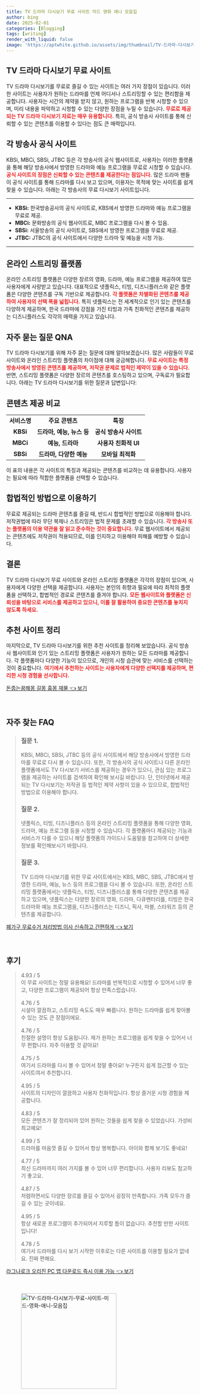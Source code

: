 ```yaml
---
title: TV 드라마 다시보기 무료 사이트 미드 영화 애니 모음집
author: bing
date: 2025-02-01
categories: [Blogging]
tags: [writing]
render_with_liquid: false
image: 'https://aptwhite.github.io/assets/img/thumbnail/TV-드라마-다시보기-무료-사이트-미드-영화-애니-모음집.webp'
---
```



<h2 id='TV 드라마 다시보기 무료 사이트'>TV 드라마 다시보기 무료 사이트</h2>

<p>TV 드라마 다시보기를 무료로 즐길 수 있는 사이트는 여러 가지 장점이 있습니다. 이러한 사이트는 사용자가 원하는 드라마를 언제 어디서나 스트리밍할 수 있는 편리함을 제공합니다. 사용자는 시간의 제약을 받지 않고, 원하는 프로그램을 반복 시청할 수 있으며, 미리 내용을 파악하고 시청할 수 있는 다양한 장점을 누릴 수 있습니다. <b><span style="color: #ee2323;">무료로 제공되는 TV 드라마 다시보기 자료는 매우 유용합니다.</span></b> 특히, 공식 방송사 사이트를 통해 신뢰할 수 있는 콘텐츠를 이용할 수 있다는 점도 큰 매력입니다.</p>

<h2 id='각 방송사 공식 사이트'>각 방송사 공식 사이트</h2>

<p>KBSi, MBCi, SBSi, JTBC 등은 각 방송사의 공식 웹사이트로, 사용자는 이러한 플랫폼을 통해 해당 방송사에서 방영한 드라마와 예능 프로그램을 무료로 시청할 수 있습니다. <b><span style="color: #ee2323;">공식 사이트의 장점은 신뢰할 수 있는 콘텐츠를 제공한다는 점입니다.</span></b> 많은 드라마 팬들이 공식 사이트를 통해 드라마를 다시 보고 있으며, 이용자는 목적에 맞는 사이트를 쉽게 찾을 수 있습니다. 아래는 각 방송사의 무료 다시보기 사이트입니다.</p>

<hr />

<ul>
    <li><b>KBSi:</b> 한국방송공사의 공식 사이트로, KBS에서 방영한 드라마와 예능 프로그램을 무료로 제공.</li>
    <li><b>MBCi:</b> 문화방송의 공식 웹사이트로, MBC 프로그램을 다시 볼 수 있음.</li>
    <li><b>SBSi:</b> 서울방송의 공식 사이트로, SBS에서 방영한 프로그램을 무료로 제공.</li>
    <li><b>JTBC:</b> JTBC의 공식 사이트에서 다양한 드라마 및 예능을 시청 가능.</li>
</ul>

<hr />

<h2 id='온라인 스트리밍 플랫폼'>온라인 스트리밍 플랫폼</h2>

<p>온라인 스트리밍 플랫폼은 다양한 장르의 영화, 드라마, 예능 프로그램을 제공하여 많은 사용자에게 사랑받고 있습니다. 대표적으로 넷플릭스, 티빙, 디즈니플러스와 같은 플랫폼은 다양한 콘텐츠를 구독 기반으로 제공합니다. <b><span style="color: #ee2323;">각 플랫폼은 차별화된 콘텐츠를 제공하여 사용자의 선택 폭을 넓힙니다.</span></b> 특히 넷플릭스는 전 세계적으로 인기 있는 콘텐츠를 다양하게 제공하며, 한국 드라마에 강점을 가진 티빙과 가족 친화적인 콘텐츠를 제공하는 디즈니플러스도 각각의 매력을 가지고 있습니다.</p>

<h2 id='자주 묻는 질문 QNA'>자주 묻는 질문 QNA</h2>

<p>TV 드라마 다시보기를 위해 자주 묻는 질문에 대해 알아보겠습니다. 많은 사람들이 무료 사이트와 온라인 스트리밍 플랫폼의 차이점에 대해 궁금해합니다. <b><span style="color: #ee2323;">무료 사이트는 특정 방송사에서 방영된 콘텐츠를 제공하며, 저작권 문제로 법적인 제약이 있을 수 있습니다.</span></b> 반면, 스트리밍 플랫폼은 다양한 장르의 콘텐츠를 호스팅하고 있으며, 구독료가 필요합니다. 아래는 TV 드라마 다시보기를 위한 질문과 답변입니다:</p>

<h2 id='콘텐츠 제공 비교'>콘텐츠 제공 비교</h2>

<table>
    <tr>
        <td style="text-align: center; height: 17px;"><b>서비스명</b></td>
        <td style="text-align: center; height: 17px;"><b>주요 콘텐츠</b></td>
        <td style="text-align: center; height: 17px;"><b>특징</b></td>
    </tr>
    <tr>
        <td style="text-align: center; height: 17px;"><b>KBSi</b></td>
        <td style="text-align: center; height: 17px;"><b>드라마, 예능, 뉴스 등</b></td>
        <td style="text-align: center; height: 17px;"><b>공식 방송사 사이트</b></td>
    </tr>
    <tr>
        <td style="text-align: center; height: 17px;"><b>MBCi</b></td>
        <td style="text-align: center; height: 17px;"><b>예능, 드라마</b></td>
        <td style="text-align: center; height: 17px;"><b>사용자 친화적 UI</b></td>
    </tr>
    <tr>
        <td style="text-align: center; height: 17px;"><b>SBSi</b></td>
        <td style="text-align: center; height: 17px;"><b>드라마, 다양한 예능</b></td>
        <td style="text-align: center; height: 17px;"><b>모바일 최적화</b></td>
    </tr>
</table>

<p>이 표의 내용은 각 사이트의 특징과 제공되는 콘텐츠를 비교하는 데 유용합니다. 사용자는 필요에 따라 적합한 플랫폼을 선택할 수 있습니다.</p>

<h2 id='합법적인 방법으로 이용하기'>합법적인 방법으로 이용하기</h2>

<p>무료로 제공되는 드라마 콘텐츠를 즐길 때, 반드시 합법적인 방법으로 이용해야 합니다. 저작권법에 따라 무단 복제나 스트리밍은 법적 문제를 초래할 수 있습니다. <b><span style="color: #ee2323;">각 방송사 또는 플랫폼의 이용 약관을 잘 읽고 준수하는 것이 중요합니다.</span></b> 무료 웹사이트에서 제공되는 콘텐츠에도 저작권이 적용되므로, 이를 인지하고 이용해야 피해를 예방할 수 있습니다.</p>

<h2 id='결론'>결론</h2>

<p>TV 드라마 다시보기 무료 사이트와 온라인 스트리밍 플랫폼은 각각의 장점이 있으며, 사용자에게 다양한 선택을 제공합니다. 사용자는 본인의 취향과 필요에 따라 최적의 플랫폼을 선택하고, 합법적인 경로로 콘텐츠를 즐겨야 합니다. <b><span style="color: #ee2323;">모든 웹사이트와 플랫폼은 신뢰성을 바탕으로 서비스를 제공하고 있으니, 이를 잘 활용하여 중요한 콘텐츠를 놓치지 않도록 하세요.</span></b></p>

<h2 id='추천 사이트 정리'>추천 사이트 정리</h2>

<p>마지막으로, TV 드라마 다시보기를 위한 추천 사이트를 정리해 보았습니다. 공식 방송사 웹사이트와 인기 있는 스트리밍 플랫폼은 사용자가 원하는 모든 드라마를 제공합니다. 각 플랫폼마다 다양한 기능이 있으므로, 개인의 시청 습관에 맞는 서비스를 선택하는 것이 중요합니다. <b><span style="color: #ee2323;">여기에서 추천하는 사이트는 사용자에게 다양한 선택지를 제공하며, 편리한 시청 경험을 선사합니다.</span></b></p>


<p><a class="click-button" title="돈줍는꿈해몽 길몽 흉몽 재물" href="https://aptwhite.github.io/posts/%EB%8F%88%EC%A4%8D%EB%8A%94%EA%BF%88%ED%95%B4%EB%AA%BD-%EA%B8%B8%EB%AA%BD-%ED%9D%89%EB%AA%BD-%EC%9E%AC%EB%AC%BC/" rel="dofollow">돈줍는꿈해몽 길몽 흉몽 재물 👈 보기</a></p><br>
<h2 id='자주_찾는_FAQ'>자주 찾는 FAQ</h2>
<div itemscope="" itemtype="https://schema.org/FAQPage"> 
<blockquote> 
<div itemscope="" itemprop="mainEntity" itemtype="https://schema.org/Question"> 
<h3 itemprop="name">질문 1.</h3> 
<div itemscope="" itemprop="acceptedAnswer" itemtype="https://schema.org/Answer"> 
<span itemprop="text"> 
<p>KBSi, MBCi, SBSi, JTBC 등의 공식 사이트에서 해당 방송사에서 방영한 드라마를 무료로 다시 볼 수 있습니다. 또한, 각 방송사의 공식 사이트나 다른 온라인 플랫폼에서도 TV 다시보기 서비스를 제공하는 경우가 있으니, 관심 있는 프로그램을 제공하는 사이트를 검색하여 확인해 보시길 바랍니다. 단, 인터넷에서 제공되는 TV 다시보기는 저작권 등 법적인 제약 사항이 있을 수 있으므로, 합법적인 방법으로 이용해야 합니다.</p> 
</span> 
</div> 
</div> 

<div itemscope="" itemprop="mainEntity" itemtype="https://schema.org/Question"> 
<h3 itemprop="name">질문 2.</h3> 
<div itemscope="" itemprop="acceptedAnswer" itemtype="https://schema.org/Answer"> 
<span itemprop="text"> 
<p>넷플릭스, 티빙, 디즈니플러스 등의 온라인 스트리밍 플랫폼을 통해 다양한 영화, 드라마, 예능 프로그램 등을 시청할 수 있습니다. 각 플랫폼마다 제공되는 기능과 서비스가 다를 수 있으니 해당 플랫폼의 가이드나 도움말을 참고하여 더 상세한 정보를 확인해보시기 바랍니다.</p> 
</span> 
</div> 
</div> 

<div itemscope="" itemprop="mainEntity" itemtype="https://schema.org/Question"> 
<h3 itemprop="name">질문 3.</h3> 
<div itemscope="" itemprop="acceptedAnswer" itemtype="https://schema.org/Answer"> 
<span itemprop="text"> 
<p>TV 드라마 다시보기를 위한 무료 사이트에서는 KBS, MBC, SBS, JTBC에서 방영한 드라마, 예능, 뉴스 등의 프로그램을 다시 볼 수 있습니다. 또한, 온라인 스트리밍 플랫폼에서는 넷플릭스, 티빙, 디즈니플러스를 통해 다양한 콘텐츠를 제공하고 있으며, 넷플릭스는 다양한 장르의 영화, 드라마, 다큐멘터리를, 티빙은 한국 드라마와 예능 프로그램을, 디즈니플러스는 디즈니, 픽사, 마블, 스타워즈 등의 콘텐츠를 제공합니다.</p> 
</span> 
</div> 
</div> 
</blockquote> 
</div>
<p><a class="click-button" title="폐가구 무료수거 처리방법 이사 신속하고 간편하게" href="https://aptwhite.github.io/posts/%ED%8F%90%EA%B0%80%EA%B5%AC-%EB%AC%B4%EB%A3%8C%EC%88%98%EA%B1%B0-%EC%B2%98%EB%A6%AC%EB%B0%A9%EB%B2%95-%EC%9D%B4%EC%82%AC-%EC%8B%A0%EC%86%8D%ED%95%98%EA%B3%A0-%EA%B0%84%ED%8E%B8%ED%95%98%EA%B2%8C/" rel="dofollow">폐가구 무료수거 처리방법 이사 신속하고 간편하게 👈 보기</a></p><br>
<h2 id='후기'>후기</h2>
<div itemscope itemtype="https://schema.org/Product">
  <blockquote>
  <div itemprop="review" itemscope itemtype="https://schema.org/Review">
      <div itemprop="reviewRating" itemscope itemtype="https://schema.org/Rating"> <span itemprop="ratingValue">4.93</span> / <span itemprop="bestRating">5</span> </div>
      <span itemprop="reviewBody">이 무료 사이트는 정말 유용해요! 드라마를 반복적으로 시청할 수 있어서 너무 좋고, 다양한 프로그램이 제공되어 항상 만족스럽습니다.</span>
  </div>
  <br>
  <div itemprop="review" itemscope itemtype="https://schema.org/Review">
      <div itemprop="reviewRating" itemscope itemtype="https://schema.org/Rating"> <span itemprop="ratingValue">4.76</span> / <span itemprop="bestRating">5</span> </div>
      <span itemprop="reviewBody">시설이 깔끔하고, 스트리밍 속도도 매우 빠릅니다. 원하는 드라마를 쉽게 찾아볼 수 있는 것도 큰 장점이에요.</span>
  </div>
  <br>
  <div itemprop="review" itemscope itemtype="https://schema.org/Review">
      <div itemprop="reviewRating" itemscope itemtype="https://schema.org/Rating"> <span itemprop="ratingValue">4.76</span> / <span itemprop="bestRating">5</span> </div>
      <span itemprop="reviewBody">친절한 설명이 항상 도움됩니다. 제가 원하는 프로그램을 쉽게 찾을 수 있어서 너무 편합니다. 자주 이용할 것 같아요!</span>
  </div>
  <br>
  <div itemprop="review" itemscope itemtype="https://schema.org/Review">
      <div itemprop="reviewRating" itemscope itemtype="https://schema.org/Rating"> <span itemprop="ratingValue">4.75</span> / <span itemprop="bestRating">5</span> </div>
      <span itemprop="reviewBody">여기서 드라마를 다시 볼 수 있어서 정말 좋아요! 누구든지 쉽게 접근할 수 있는 사이트여서 추천합니다.</span>
  </div>
  <br>
  <div itemprop="review" itemscope itemtype="https://schema.org/Review">
      <div itemprop="reviewRating" itemscope itemtype="https://schema.org/Rating"> <span itemprop="ratingValue">4.95</span> / <span itemprop="bestRating">5</span> </div>
      <span itemprop="reviewBody">사이트의 디자인이 깔끔하고 사용자 친화적입니다. 항상 즐거운 시청 경험을 제공합니다.</span>
  </div>
  <br>
  <div itemprop="review" itemscope itemtype="https://schema.org/Review">
      <div itemprop="reviewRating" itemscope itemtype="https://schema.org/Rating"> <span itemprop="ratingValue">4.83</span> / <span itemprop="bestRating">5</span> </div>
      <span itemprop="reviewBody">모든 콘텐츠가 잘 정리되어 있어 원하는 것들을 쉽게 찾을 수 있었습니다. 가성비 최고예요!</span>
  </div>
  <br>
  <div itemprop="review" itemscope itemtype="https://schema.org/Review">
      <div itemprop="reviewRating" itemscope itemtype="https://schema.org/Rating"> <span itemprop="ratingValue">4.99</span> / <span itemprop="bestRating">5</span> </div>
      <span itemprop="reviewBody">드라마를 마음껏 즐길 수 있어서 항상 행복합니다. 아이와 함께 보기도 좋네요!</span>
  </div>
  <br>
  <div itemprop="review" itemscope itemtype="https://schema.org/Review">
      <div itemprop="reviewRating" itemscope itemtype="https://schema.org/Rating"> <span itemprop="ratingValue">4.77</span> / <span itemprop="bestRating">5</span> </div>
      <span itemprop="reviewBody">최신 드라마까지 여러 가지를 볼 수 있어 너무 편리합니다. 사용자 리뷰도 참고하기 좋고요.</span>
  </div>
  <br>
  <div itemprop="review" itemscope itemtype="https://schema.org/Review">
      <div itemprop="reviewRating" itemscope itemtype="https://schema.org/Rating"> <span itemprop="ratingValue">4.87</span> / <span itemprop="bestRating">5</span> </div>
      <span itemprop="reviewBody">저렴하면서도 다양한 장르를 즐길 수 있어서 굉장히 만족합니다. 가족 모두가 즐길 수 있는 곳이네요.</span>
  </div>
  <br>
  <div itemprop="review" itemscope itemtype="https://schema.org/Review">
      <div itemprop="reviewRating" itemscope itemtype="https://schema.org/Rating"> <span itemprop="ratingValue">4.95</span> / <span itemprop="bestRating">5</span> </div>
      <span itemprop="reviewBody">항상 새로운 프로그램이 추가되어서 지루할 틈이 없습니다. 추천할 만한 사이트입니다!</span>
  </div>
  <br>
  <div itemprop="review" itemscope itemtype="https://schema.org/Review">
      <div itemprop="reviewRating" itemscope itemtype="https://schema.org/Rating"> <span itemprop="ratingValue">4.78</span> / <span itemprop="bestRating">5</span> </div>
      <span itemprop="reviewBody">여기서 드라마를 다시 보기 시작한 이후로는 다른 사이트를 이용할 필요가 없네요. 진짜 편해요.</span>
  </div>
  </blockquote>
</div>
<p><a class="click-button" title="라그나로크 오리진 PC 앱 다운로드 즉시 이용 가능" href="https://aptwhite.github.io/posts/%EB%9D%BC%EA%B7%B8%EB%82%98%EB%A1%9C%ED%81%AC-%EC%98%A4%EB%A6%AC%EC%A7%84-PC-%EC%95%B1-%EB%8B%A4%EC%9A%B4%EB%A1%9C%EB%93%9C-%EC%A6%89%EC%8B%9C-%EC%9D%B4%EC%9A%A9-%EA%B0%80%EB%8A%A5/" rel="dofollow">라그나로크 오리진 PC 앱 다운로드 즉시 이용 가능 👈 보기</a></p><br>
<figure class="image"><img src="https://aptwhite.github.io/assets/img/thumbnail/TV-드라마-다시보기-무료-사이트-미드-영화-애니-모음집.webp" alt="TV-드라마-다시보기-무료-사이트-미드-영화-애니-모음집" width="256" height="256"></figure>